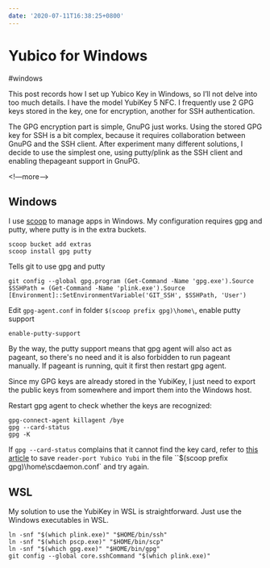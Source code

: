 ```yaml
---
date: '2020-07-11T16:38:25+0800'
---
```


# Yubico for Windows

#windows

This post records how I set up Yubico Key in Windows, so I’ll not delve into too much details. I have the model YubiKey 5 NFC. I frequently use 2 GPG keys stored in the key, one for encryption, another for SSH authentication.

The GPG encryption part is simple, GnuPG just works. Using the stored GPG key for SSH is a bit complex, because it requires collaboration between GnuPG and the SSH client. After experiment many different solutions, I decide to use the simplest one, using putty/plink as the SSH client and enabling thepageant support in GnuPG.

<!—more—>

## Windows

I use [scoop](https://scoop.sh) to manage apps in Windows. My configuration requires gpg and putty, where putty is in the extra buckets.

```
scoop bucket add extras
scoop install gpg putty
```

Tells git to use gpg and putty

```
git config --global gpg.program (Get-Command -Name 'gpg.exe').Source
$SSHPath = (Get-Command -Name 'plink.exe').Source
[Environment]::SetEnvironmentVariable('GIT_SSH', $SSHPath, 'User')
```

Edit `gpg-agent.conf` in folder `$(scoop prefix gpg)\home\`, enable putty support

```
enable-putty-support
```

By the way, the putty support means that gpg agent will also act as pageant, so there's no need and it is also forbidden to run pageant manually. If pageant is running, quit it first then restart gpg agent.

Since my GPG keys are already stored in the YubiKey, I just need to export the public keys from somewhere and import them into the Windows host.

Restart gpg agent to check whether the keys are recognized:

```
gpg-connect-agent killagent /bye
gpg --card-status
gpg -K
```

If `gpg --card-status` complains that it cannot find the key card, refer to [this article](https://support.yubico.com/support/solutions/articles/15000014892-troubleshooting-issues-with-gpg) to save `reader-port Yubico Yubi` in the file ``$(scoop prefix gpg)\home\scdaemon.conf` and try again.

## WSL

My solution to use the YubiKey in WSL is straightforward. Just use the Windows executables in WSL.

```
ln -snf "$(which plink.exe)" "$HOME/bin/ssh"
ln -snf "$(which pscp.exe)" "$HOME/bin/scp"
ln -snf "$(which gpg.exe)" "$HOME/bin/gpg"
git config --global core.sshCommand "$(which plink.exe)"
```
